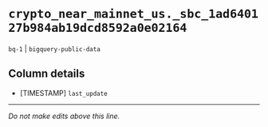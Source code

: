 # `crypto_near_mainnet_us._sbc_1ad640127b984ab19dcd8592a0e02164`
`bq-1` | `bigquery-public-data`

## Column details
* [TIMESTAMP] `last_update`

-------------------------------------------------------------------------------
*Do not make edits above this line.*
